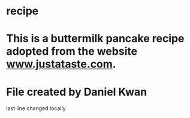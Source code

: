 # recipe
# This is a buttermilk pancake recipe adopted from the website www.justataste.com.  
# File created by Daniel Kwan
last line changed locally
